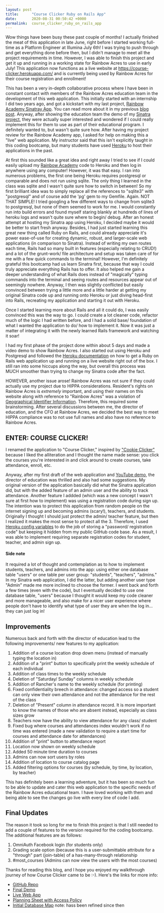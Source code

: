 ```yaml
---
layout: post
title:      "Course Clicker Ruby on Rails App"
date:       2020-08-31 00:50:42 +0000
permalink:  course_clicker_ruby_on_rails_app
---
```



Wow things have been busy these past couple of months! I actually finished the meat of this application in late June, right before I started working full-time as a Platform Engineer at Illumina July 6th! I was trying to push through and get everything done before then, but I didn't manage to meet all the project requirements in time. However, I was able to finish this project and get it up and running in a working state for Rainbow Acres to use in early July! This application now functions as a live website at https://course-clicker.herokuapp.com/ and is currently being used by Rainbow Acres for their course registration and enrollment!

This has been a very in-depth collaborative process where I have been in constant contact with members of the Rainbow Acres education team in the development of this web application. This initially started with an internship I did two years ago, and got a kickstart with my last project, [Rainbow Academy Sinatray App](https://youtu.be/BLv3gZwSkYI). You can read more about it in my previous [blog post](https://zchesny.github.io/rainbow_academy_sinatra_app). Anyway, after showing the education team the demo of my [Sinatra project](https://www.youtube.com/watch?v=BLv3gZwSkYI&feature=youtu.be), they were actually super interested and wondered if I could really implement this for them to use as part of their educational program. I definitely wanted to, but wasn't quite sure how. After having my project review for the Rainbow Academy app, I asked for help on making this a "live" web application. My instructor said that this isn't explicitly taught in this coding bootcamp, but many students have used [Heroku](https://www.heroku.com/) to host their applications in the past. 

At first this sounded like a great idea and right away I tried to see if I could easily upload my [Rainbow Academy](https://github.com/zchesny/rainbow-academy) code to Heroku and then log in anywhere using any computer! However, it was that easy. I ran into numerous problems, the first one being Heroku requires postgresql or comparable and does not run using sqlite. The only thing I learned in the class was sqlite and I wasn't quite sure how to switch in between! So my first brilliant idea was to simply replace all the references to "sqlite3" with "postgresql" and of course add the 'pg' gem to my Gemfile. Again. NOT THAT SIMPLE! I tried googling a few different ways to change from sqlite3 to postgresql, but none of them seemed to work for me. I would constantly run into build errors and found myself staring blankly at hundreds of lines of heroku logs and wasn't quite sure where to begin/ debug. After an honest attempt at hosting my Sinatra app using Heroku, I decided maybe it would be better to start fresh anyway. Besides, I had just started learning this great new thing called Ruby on Rails, and could already appreciate it's power ease-of-use for creating dynamic, robust, and larger-scale web applications (in comparison to Sinatra). Instead of writing my own routes each time, Rails had so many built in features (especially relating to CRUD!) and a lot of the grunt-work/ file architecture and setup was taken care of for me with a few quick commands to the terminal! However, I'm definitely grateful this bootcamp had us learn Sinatra first, because that way I could truly appreciate everything Rails has to offer. It also helped me gain a deeper understanding of what Rails does instead of "magically" typing commands into the terminal and seeing routes and resources appear out of seemingly nowhere. Anyway, I then was slightly conflicted but easily convinced between trying a little more and a little harder at getting my original Sinatra code up and running onto Heroku or just diving head-first into Rails, recreating my application and starting it out with Heroku. 

Once I started learning more about Rails and all it could do, I was easily convinced this was the way to go. I could create a lot cleaner code, refactor much of the logic I had written before, and I had a solid base/ foundation of what I wanted the application to do/ how to implement it. Now it was just a matter of integrating it with the newly learned Rails framework and watching it soar!

I had my first phase of the project done within about 5 days and made a video demo to show Rainbow Acres. I also started out using Heroku and Postgresql and followed the [Heroku documentation](https://devcenter.heroku.com/articles/getting-started-with-rails5) on how to get a Ruby on Rails web application up and running on a live website right out of the box. I still ran into some hiccups along the way, but overall this process was MUCH smoother than trying to change my Sinatra code after the fact. 

HOWEVER, another issue arose! Rainbow Acres was not sure if they could actually use my project due to HIPPA considerations. Resident's rights on Rainbow Acres is *extremely* important, and using their names on this website along with reference to "Rainbow Acres" was a violation of [Geographical Identifier Information](https://en.wikipedia.org/wiki/Protected_health_information). Therefore, this required some brainstorming. After several discussions between me, the director of education, and the CFO at Rainbow Acres, we decided the best way to meet HIPPA compliance was to not use full names and also have no reference to Rainbow Acres. 

## ENTER: COURSE CLICKER! 
I renamed the application to "Course Clicker," inspired by ["Cookie Clicker"](https://orteil.dashnet.org/cookieclicker/) because I liked the alliteration and I thought the name made sense: you click the courses you're interested in and click around to create courses, take attendance, enroll, etc. 

Anyway, after my first draft of the web application and [YouTube demo](https://youtu.be/6zCuxjJ9s2w), the director of education was thrilled and also had some suggestions. My original version of the application basically did what the Sinatra application did, but with the added feature of an admin user and the ability to track attendance. Another feature I addded (which was a new concept I wasn't sure at first how to implement) was using a registration code during sign up. The intention was to protect this application from random people on the internet signing up and becoming admins (scary!), teachers, and students. Originally I thought I should just protect the admin/ teacher feature, but then I realized it makes the most sense to protect all the 3. Therefore, I used [Heroku config variables](https://devcenter.heroku.com/articles/config-vars) to do the job of storing a "password/ registration code" but keeping it hidden from my public GitHub code base. As a result, I was able to implement requiring separate registration codes for student, teacher, and admin sign up. 

#### Side note
It required a lot of thought and contemplation as to how to implement students, teachers, and admins into the app: using either one database table "users" or one table per user group: "students", "teachers", "admins." In my Sinatra web application, I did the latter, but adding another user type "Admin" made me more inclined to choose the former. I went back and forth a few times (even with the code), but I eventually decided to use one database table, "users" because I thought it would keep my code cleaner and more manageable, and also make for a nicer user experience where people don't have to identify what type of user they are when the log in... they can just log in!

## Improvements
Numerous back and forth with the director of education lead to the following improvements/ new features to my application: 
1. Addition of a course location drop down menu (instead of manually typing the location in)
2. Addition of a "print" button to specifically print the weekly schedule of each individual 
3. Addition of class times to the weekly schedule 
4. Deletion of "Saturday/ Sunday" columns in weekly schedule
5. Addition of Rancher's name to the weekly schedule (for printing)
6. Fixed confidentiality breech in attendance: changed access so a student can only view their own attendance and not the attendance for the rest of the class 
7. Deletion of "Present" column in attendance record. It is more important to know the names of those who are absent instead, especially as class sizes grow
8. Teachers now have the ability to view attendance for any class/ student 
9. Fixed bug where courses and attendances index wouldn't work if no time was entered (made a new validation to require a start time for courses and attendance date for attendances)
10. Addition of "print" button to attendance report
11. Location now shown on weekly schedule 
12. Added 50 minute time duration to courses 
13. Admins can now sort users by roles 
14. Addition of location to course catalog page 
15. Added filtering options for courses (by schedule, by time, by location, by teacher)

This has definitely been a learning adventure, but it has been so much fun to be able to update and cater this web application to the specific needs of the Rainbow Acres educational team. I have loved working with them and being able to see the changes go live with every line of code I add. 

## Final Updates
The reason it took so long for me to finish this project is that I still needed to add a couple of features to the version required for the coding bootcamp. The additional features are as follows: 
1. OmniAuth Facebook login (for students only) 
2. Grading scale option (because this is a user-submittable attribute for a "through" part (join-table) of a has-many-through relationship
2. #most_courses (Admins can now view the users with the most courses) 

Thanks for reading this blog, and I hope you enjoyed my walkthrough journey of how Course Clicker came to be :-). Here's the links for more info: 
- [GitHub Repo](https://github.com/zchesny/course-clicker)
- [Final Demo](https://youtu.be/DAmorecbMBQ)
- [Live Web App](https://course-clicker.herokuapp.com/)
- [Planning Sheet with Access Policy](https://docs.google.com/spreadsheets/d/1uzNqOYMaMAswLWx8K2aFnDoHcXpznIHj13SrWpwtvlE/edit?usp=sharing)
- [Initial Database Map](https://drive.google.com/file/d/1nqOUt0jxlQwb7jJyi2XY87KSinA4W8Vs/view?usp=sharing) note: hass been refined since then 


